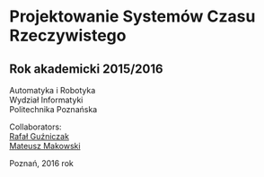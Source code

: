 # Projektowanie Systemów Czasu Rzeczywistego

## Rok akademicki 2015/2016

Automatyka i Robotyka<br />
Wydział Informatyki<br />
Politechnika Poznańska<br />


Collaborators:<br />
[Rafał Guźniczak](https://github.com/deemr)<br />
[Mateusz Makowski](https://github.com/makowskimateusz)<br />

Poznań, 2016 rok
